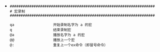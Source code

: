 - ```
  ##############################################################################
  # 宏录制
  ##############################################################################
  
  qa                  开始录制名字为 a 的宏
  q                   结束录制宏
  @a                  播放名字为 a 的宏
  @@                  播放上一个宏
  @:                  重复上一个ex命令（即冒号命令）
  ```